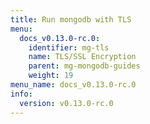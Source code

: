 ```yaml
---
title: Run mongodb with TLS
menu:
  docs_v0.13.0-rc.0:
    identifier: mg-tls
    name: TLS/SSL Encryption
    parent: mg-mongodb-guides
    weight: 19
menu_name: docs_v0.13.0-rc.0
info:
  version: v0.13.0-rc.0
---
```


